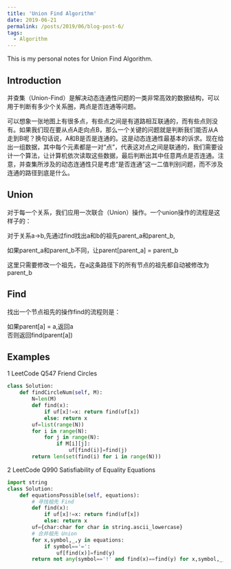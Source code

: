 ```yaml
---
title: 'Union Find Algorithm'
date: 2019-06-21
permalink: /posts/2019/06/blog-post-6/
tags:
  - Algorithm
---
```


This is my personal notes for Union Find Algorithm.


Introduction
------
并查集（Union-Find）是解决动态连通性问题的一类非常高效的数据结构，可以用于判断有多少个关系圈，两点是否连通等问题。  

可以想象一张地图上有很多点，有些点之间是有道路相互联通的，而有些点则没有。如果我们现在要从点A走向点B，那么一个关键的问题就是判断我们能否从A走到B呢？换句话说，A和B是否是连通的。这是动态连通性最基本的诉求。现在给出一组数据，其中每个元素都是一对“点”，代表这对点之间是联通的，我们需要设计一个算法，让计算机依次读取这些数据，最后判断出其中任意两点是否连通。注意，并查集所涉及的动态连通性只是考虑“是否连通”这一二值判别问题，而不涉及连通的路径到底是什么。


Union
------
对于每一个关系，我们应用一次联合（Union）操作。一个union操作的流程是这样子的：  

对于关系a->b,先通过find找出a和b的祖先parent_a和parent_b,  

如果parent_a和parent_b不同，让parent[parent_a] = parent_b  

这里只需要修改一个祖先，在a这条路径下的所有节点的祖先都自动被修改为parent_b


Find
------
找出一个节点祖先的操作find的流程则是：

如果parent[a] = a,返回a  
否则返回find(parent[a])


Examples
------

1 LeetCode Q547 Friend Circles
```python
class Solution:
    def findCircleNum(self, M):
        N=len(M)
        def find(x):
            if uf[x]!=x: return find(uf[x])
            else: return x
        uf=list(range(N))
        for i in range(N):
            for j in range(N):
                if M[i][j]:
                    uf[find(i)]=find(j)
        return len(set(find(i) for i in range(N)))
```  

2 LeetCode Q990 Satisfiability of Equality Equations
```python
import string
class Solution:
    def equationsPossible(self, equations):
        # 寻找祖先 Find
        def find(x):
            if uf[x]!=x: return find(uf[x])
            else: return x
        uf={char:char for char in string.ascii_lowercase}
        # 合并祖先 Union
        for x,symbol,_,y in equations:
            if symbol=='=':
                uf[find(x)]=find(y)
        return not any(symbol=='!' and find(x)==find(y) for x,symbol,_,y in equations)
```